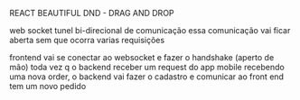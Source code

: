 REACT BEAUTIFUL DND - DRAG AND DROP


web socket tunel bi-direcional de comunicação essa comunicação vai ficar aberta sem que ocorra varias requisições

frontend vai se conectar ao websocket e fazer o handshake (aperto de mão)
toda vez q o backend receber um request do app mobile recebendo uma nova order, o backend vai fazer o cadastro e comunicar ao front end tem um novo pedido
